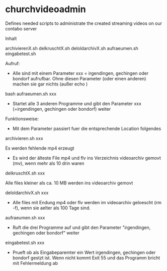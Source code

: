 # churchvideoadmin
Defines needed scripts to administrate the created streaming videos on our contabo server

Inhalt

  archivierenX.sh
  delkruschtX.sh
  deloldarchivX.sh
  aufraeumen.sh
  eingabetest.sh

Aufruf:

- Alle sind mit einem Parameter xxx =  irgendingen,  gechingen oder bondorf aufrufbar.
Ohne diesen Parameter (oder einen anderen) machen sie gar nichts (außer echo )

bash aufraeumen.sh xxx 

- Startet alle 3 anderen Programme und gibt den Parameter xxx (=irgendingen,  gechingen oder bondorf) weiter

Funktionsweise:

- Mit dem Parameter passiert fuer die entsprechende Location folgendes

archivieren.sh xxx

Es werden fehlende mp4 erzeugt
- Es wird der älteste File mp4 und flv ins Verzeichnis videoarchiv gemovt (mv), wenn mehr als 10 drin waren

delkruschtX.sh xxx

Alle files kleiner als ca. 10 MB werden ins videoarchiv gemovt 

deloldarchivX.sh xxx

- Alle files mit Endung mp4 oder flv werden im videoarchiv geloescht (rm -f),  wenn sie aelter als 100 Tage sind.

aufraeumen.sh xxx

- Ruft die drei Programme auf und gibt den Parameter "irgendingen,  gechingen oder bondorf" weiter

eingabetest.sh xxx

- Prueft ob als Eingabeparemter ein Wert irgendingen,  gechingen oder bondorf gestzt ist. Wenn nicht kommt Exit 55 und das Programm bricht mit Fehlermeldung ab 

